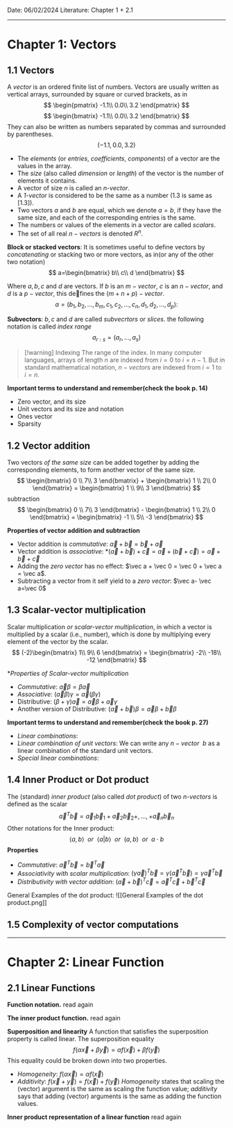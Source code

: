 Date: 06/02/2024
Literature: Chapter 1 + 2.1
____
# Chapter 1: Vectors

## 1.1 Vectors
A *vector* is an ordered finite list of numbers. Vectors are usually written as vertical arrays, surrounded by square or curved brackets, as in
$$
\begin{pmatrix}
-1.1\\
0.0\\
3.2
\end{pmatrix}
$$
$$
\begin{bmatrix}
-1.1\\
0.0\\
3.2
\end{bmatrix}
$$
They can also be written as numbers separated by commas and surrounded by parentheses.
$$(-1.1, 0.0, 3.2)$$
* The *elements* (or *entries*, *coefficients*, *components*) of a vector are the values in the array.
* The *size* (also called *dimension* or *length*) of the vector is the number of elements it contains.
* A vector of size *n* is called an *n-vector*.
* A *1-vector* is considered to be the  same as a number (1.3 is same as \[1.3\]).
* Two vectors $a$ and $b$ are equal, which we denote $a = b$, if they have the same size, and each of the corresponding entries is the same.
* The numbers or values of the elements in a vector are called *scalars*.
* The set of all real $n-vectors$ is denoted $R^n$.

**Block or stacked vectors**: It is sometimes useful to define vectors by *concatenating* or stacking two or more vectors, as in(or any of the other two notation)
$$
a=\begin{bmatrix}
b\\ c\\ d
\end{bmatrix}
$$

Where $a, b, c$  and $d$ are vectors.
If $b$ is an $m-vector$, $c$ is an $n-vector$, and $d$ is a $p-vector$, this defines the $(m + n + p)-vector$.
$$
a = (b_1, b_2,..., b_m, c_1, c_2, ..., c_n, d_1, d_2,..., d_p):
$$

**Subvectors**: $b,c$ and $d$ are called *subvecrtors* or *slices*. the following notation is called *index range*
$$
a_{r:s}=(a_r,...,a_s)
$$

> [!warning] Indexing 
> The range of the index. In many computer languages, arrays of length $n$ are indexed from $i = 0$ to $i = n-1$. But in standard mathematical notation, $n-vectors$ are indexed from $i = 1$ to $i = n$.

**Important terms to understand and remember(check the book p. 14)**
* Zero vector, and its size
* Unit vectors and its size and  notation
* Ones vector
* Sparsity

## 1.2 Vector addition
Two vectors *of the same size* can be added together by adding the corresponding elements, to form another vector of the same size.
$$
\begin{bmatrix} 0 \\ 7\\ 3 \end{bmatrix} + \begin{bmatrix} 1 \\ 2\\ 0 \end{bmatrix} = \begin{bmatrix} 1 \\ 9\\ 3 \end{bmatrix}
$$
subtraction
$$
\begin{bmatrix} 0 \\ 7\\ 3 \end{bmatrix} - \begin{bmatrix} 1 \\ 2\\ 0 \end{bmatrix} = \begin{bmatrix} -1 \\ 5\\ -3 \end{bmatrix}
$$

**Properties of vector addition and subtraction**
* Vector addition is *commutative*: $\vec a + \vec b = \vec b + \vec a$
* Vector addition is *associative*: *$( \vec a + \vec b) + \vec c = \vec a + (\vec b + \vec c) = \vec a + \vec b + \vec c$
* Adding the *zero vector* has no effect: $\vec a + \vec 0 = \vec 0 + \vec a = \vec a$.
* Subtracting a vector from it self yield to a *zero vector*: $\vec a- \vec a=\vec 0$
## 1.3 Scalar-vector multiplication
Scalar multiplication *or scalar-vector multiplication*, in which
a vector is multiplied by a scalar (i.e., number), which is done by multiplying every element of the vector by the scalar.
$$
(-2)\begin{bmatrix} 1\\ 9\\ 6 \end{bmatrix} = \begin{bmatrix} -2\\ -18\\ -12 \end{bmatrix} 
$$

**Properties of *Scalar-vector multiplication**
* *Commutative*: $\vec a \beta = \beta \vec a$
* *Associative*: $(\vec a \beta) \gamma = \vec a (\beta \gamma)$ 
* Distributive: $(\beta + \gamma) \vec a = \vec a \beta + \vec a \gamma$
* Another version of Distributive: $(\vec a + \vec b) \beta= \vec a \beta + \vec b \beta$



**Important terms to understand and remember(check the book p. 27)**
* *Linear combinations*: 
* *Linear combination of unit vectors*: We can write any $n-vector \:\:b$ as a linear combination of the standard unit vectors.
* *Special linear combinations*: 

## 1.4 Inner Product or Dot product

The (standard) *inner product* (also called *dot product*) of two *n-vectors* is defined as the scalar
$$
\vec a^T\vec b = \vec a_1 \vec b_1+ \vec a_2 \vec b_2+,...,+ \vec a_n \vec b_n  
$$
Other notations for the Inner product:
$$ 
\langle a, b \rangle \:\: or \:\: \langle a | b \rangle \:\: or \:\: (a,b) \:\: or \:\: a \cdot b
$$
**Properties**
* *Commutative*: $\vec a^T \vec b = \vec b ^T \vec a$
* *Associativity with scalar multiplication*: $(\gamma \vec a)^T \vec b = \gamma (\vec a ^T \vec b) = \gamma \vec a^T \vec b$
* *Distributivity with vector addition*: $(\vec a + \vec b)^T \vec c = \vec a ^T \vec c + \vec b^T \vec c$

General Examples of the dot product:
![[General Examples of the dot product.png]]


## 1.5 Complexity of vector computations


_____
# Chapter 2: Linear Function

## 2.1 Linear Functions

**Function notation.**
read again 

**The inner product function.**
read again 

**Superposition and linearity**
A function that satisfies the superposition property is called linear.
The superposition equality
$$
f(\alpha \vec x + \beta \vec y) = \alpha f(\vec x) + \beta f(\vec y)
$$
This equality could be broken down into two  properties. 
* *Homogeneity*: $f(\alpha \vec x) = \alpha f(\vec x)$
* *Additivity*: $f(\vec x+ \vec y)= f(\vec x) + f(\vec y)$
*Homogeneity* states that scaling the (vector) argument is the same as scaling the function value; *additivity* says that adding (vector) arguments is the same as adding the function values.



**Inner product representation of a linear function** 
read again 

